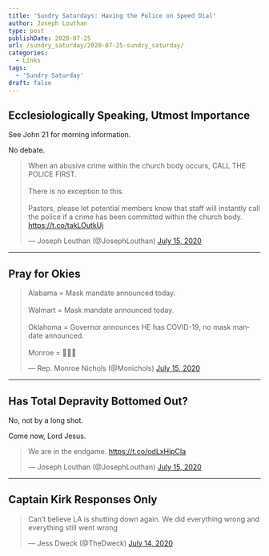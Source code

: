 ```yaml
---
title: 'Sundry Saturdays: Having the Police on Speed Dial'
author: Joseph Louthan
type: post
publishDate: 2020-07-25
url: /sundry_saturday/2020-07-25-sundry_saturday/
categories:
  - Links
tags:
  - 'Sundry Saturday'
draft: false
---
```


## Ecclesiologically Speaking, Utmost Importance

See John 21 for morning information.

No debate.

<blockquote class="twitter-tweet"><p lang="en" dir="ltr">When an abusive crime within the church body occurs, CALL THE POLICE FIRST. <br><br>There is no exception to this.<br><br>Pastors, please let potential members know that staff will instantly call the police if a crime has been committed within the church body. <a href="https://t.co/takLOutkUj">https://t.co/takLOutkUj</a></p>&mdash; Joseph Louthan (@JosephLouthan) <a href="https://twitter.com/JosephLouthan/status/1283440880213426183?ref_src=twsrc%5Etfw">July 15, 2020</a></blockquote> <script async src="https://platform.twitter.com/widgets.js" charset="utf-8"></script>


------

## Pray for Okies

<blockquote class="twitter-tweet"><p lang="en" dir="ltr">Alabama = Mask mandate announced today. <br><br>Walmart = Mask mandate announced today. <br><br>Oklahoma = Governor announces HE has COVID-19, no mask mandate announced. <br><br>Monroe = 🤦🏿‍♂️</p>&mdash; Rep. Monroe Nichols (@Monichols) <a href="https://twitter.com/Monichols/status/1283436238670897152?ref_src=twsrc%5Etfw">July 15, 2020</a></blockquote> <script async src="https://platform.twitter.com/widgets.js" charset="utf-8"></script>


------

## Has Total Depravity Bottomed Out?

No, not by a long shot.

Come now, Lord Jesus.

<blockquote class="twitter-tweet"><p lang="en" dir="ltr">We are in the endgame. <a href="https://t.co/odLxHipCIa">https://t.co/odLxHipCIa</a></p>&mdash; Joseph Louthan (@JosephLouthan) <a href="https://twitter.com/JosephLouthan/status/1283444755435749379?ref_src=twsrc%5Etfw">July 15, 2020</a></blockquote> <script async src="https://platform.twitter.com/widgets.js" charset="utf-8"></script>


------

## Captain Kirk Responses Only

<blockquote class="twitter-tweet"><p lang="en" dir="ltr">Can’t believe LA is shutting down again. We did everything wrong and everything still went wrong</p>&mdash; Jess Dweck (@TheDweck) <a href="https://twitter.com/TheDweck/status/1283079870021545985?ref_src=twsrc%5Etfw">July 14, 2020</a></blockquote> <script async src="https://platform.twitter.com/widgets.js" charset="utf-8"></script>
